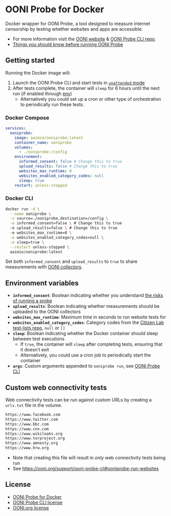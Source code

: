 # OONI Probe for Docker

Docker wrapper for OONI Probe, a tool designed to measure internet censorship by testing whether websites and apps are accessible.

- For more information visit the [OONI website](https://ooni.org) & [OONI Probe CLI repo](https://github.com/ooni/probe-cli).
- [Things you should know before running OONI Probe](https://ooni.org/about/risks/)

## Getting started

Running the Docker image will:

1. Launch the OONI Probe CLI and start tests in [`unattended` mode](https://ooni.org/support/ooni-probe-cli#ooniprobe-run-unattended)
2. After tests complete, the container will `sleep` for 6 hours until the next run (if enabled through [env](#environment-variables))
   - Alternatively you could set up a cron or other type of orchestration to periodically run these tests.

### Docker Compose

```yaml
services:
  ooniprobe:
    image: aaimio/ooniprobe:latest
    container_name: ooniprobe
    volumes:
      - ./ooniprobe:/config
    environment:
      informed_consent: false # Change this to true
      upload_results: false # Change this to true
      websites_max_runtime: 0
      websites_enabled_category_codes: null
      sleep: true
    restart: unless-stopped
```

### Docker CLI

```sh
docker run -d \
  --name ooniprobe \
  -v source=./ooniprobe,destination=/config \
  -e informed_consent=false \ # Change this to true
  -e upload_results=false \ # Change this to true
  -e websites_max_runtime=0 \
  -e websites_enabled_category_codes=null \
  -e sleep=true \
  --restart unless-stopped \
  aaimio/ooniprobe:latest
```

Set both `informed_consent` and `upload_results` to `true` to share measurements with [OONI collectors](https://explorer.ooni.org/).

## Environment variables

- **`informed_consent`**: Boolean indicating whether you understand [the risks of running a probe](https://ooni.org/about/risks/)
- **`upload_results`**: Boolean indicating whether measurements should be uploaded to the OONI collectors
- **`websites_max_runtime`**: Maximum time in seconds to run website tests for
- **`websites_enabled_category_codes`**: Category codes from the [Citizen Lab test-lists repo](https://github.com/citizenlab/test-lists/blob/master/lists/00-LEGEND-new_category_codes.csv), `null` or `[]`
- **`sleep`**: Boolean indicating whether the Docker container should sleep between test executions
  - If `true`, the container will `sleep` after completing tests, ensuring that it doesn't exit
  - Alternatively, you could use a cron job to periodically start the container
- **`args`**: Custom arguments appended to `ooniprobe run`, see [OONI Probe CLI](https://ooni.org/support/ooni-probe-cli)

## Custom web connectivity tests

Web connectivity tests can be run against custom URLs by creating a `urls.txt` file in the volume.

```txt
https://www.facebook.com
https://www.twitter.com
https://www.bbc.com
https://www.cnn.com
https://www.wikileaks.org
https://www.torproject.org
https://www.amnesty.org
https://www.hrw.org
```

- Note that creating this file will result in _only_ web connectivity tests being run
- See https://ooni.org/support/ooni-probe-cli#ooniprobe-run-websites

## License

- [OONI Probe for Docker](https://github.com/aaimio/ooniprobe/blob/main/LICENSE)
- [OONI Probe CLI license](https://github.com/ooni/probe-cli/blob/master/LICENSE)
- [OONI.org license](https://github.com/ooni/ooni.org/blob/master/LICENSE)
